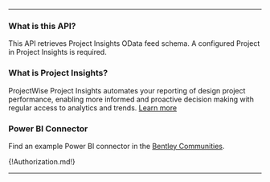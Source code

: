 ---

### What is this API?
This API retrieves Project Insights OData feed schema.
A configured Project in Project Insights is required.

### What is Project Insights?
ProjectWise Project Insights automates your reporting of design project performance, enabling more informed and proactive decision making with regular access to analytics and trends. [Learn more](https://www.bentley.com/en/products/product-line/project-delivery-software/projectwise-project-insights)

### Power BI Connector
Find an example Power BI connector in the [Bentley Communities](https://communities.bentley.com/products/projectwise/content_management/w/wiki/41259/projectwise-project-insights).

{!Authorization.md!}

---